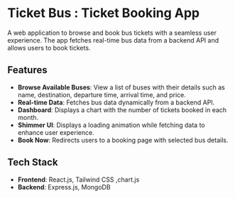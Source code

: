 # Ticket Bus : Ticket Booking App

A web application to browse and book bus tickets with a seamless user experience. The app fetches real-time bus data from a backend API and allows users to book tickets.

## Features

- **Browse Available Buses**: View a list of buses with their details such as name, destination, departure time, arrival time, and price.
- **Real-time Data**: Fetches bus data dynamically from a backend API.
- **Dashboard**: Displays a chart with the number of tickets booked in each month.
- **Shimmer UI**: Displays a loading animation while fetching data to enhance user experience.
- **Book Now**: Redirects users to a booking page with selected bus details.

## Tech Stack

- **Frontend**: React.js, Tailwind CSS ,chart.js
- **Backend**: Express.js, MongoDB